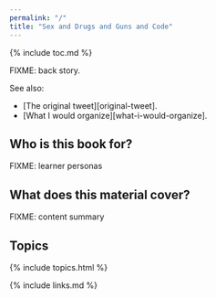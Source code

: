 ```yaml
---
permalink: "/"
title: "Sex and Drugs and Guns and Code"
---
```


{% include toc.md %}

FIXME: back story.

See also:

-   [The original tweet][original-tweet].
-   [What I would organize][what-i-would-organize].

## Who is this book for?

FIXME: learner personas

## What does this material cover?

FIXME: content summary

## Topics

{% include topics.html %}

{% include links.md %}
